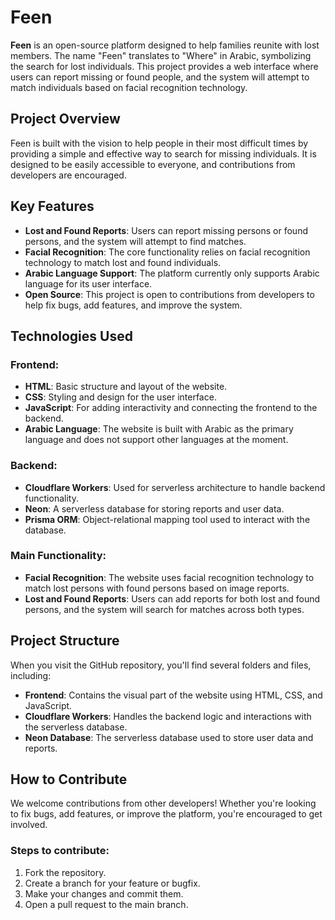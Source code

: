 # Feen 

**Feen** is an open-source platform designed to help families reunite with lost members. The name "Feen" translates to "Where" in Arabic, symbolizing the search for lost individuals. This project provides a web interface where users can report missing or found people, and the system will attempt to match individuals based on facial recognition technology.

## Project Overview

Feen is built with the vision to help people in their most difficult times by providing a simple and effective way to search for missing individuals. It is designed to be easily accessible to everyone, and contributions from developers are encouraged.

## Key Features
- **Lost and Found Reports**: Users can report missing persons or found persons, and the system will attempt to find matches.
- **Facial Recognition**: The core functionality relies on facial recognition technology to match lost and found individuals.
- **Arabic Language Support**: The platform currently only supports Arabic language for its user interface.
- **Open Source**: This project is open to contributions from developers to help fix bugs, add features, and improve the system.

## Technologies Used

### Frontend:
- **HTML**: Basic structure and layout of the website.
- **CSS**: Styling and design for the user interface.
- **JavaScript**: For adding interactivity and connecting the frontend to the backend.
- **Arabic Language**: The website is built with Arabic as the primary language and does not support other languages at the moment.

### Backend:
- **Cloudflare Workers**: Used for serverless architecture to handle backend functionality.
- **Neon**: A serverless database for storing reports and user data.
- **Prisma ORM**: Object-relational mapping tool used to interact with the database.

### Main Functionality:
- **Facial Recognition**: The website uses facial recognition technology to match lost persons with found persons based on image reports.
- **Lost and Found Reports**: Users can add reports for both lost and found persons, and the system will search for matches across both types.

## Project Structure

When you visit the GitHub repository, you'll find several folders and files, including:
- **Frontend**: Contains the visual part of the website using HTML, CSS, and JavaScript.
- **Cloudflare Workers**: Handles the backend logic and interactions with the serverless database.
- **Neon Database**: The serverless database used to store user data and reports.

## How to Contribute

We welcome contributions from other developers! Whether you're looking to fix bugs, add features, or improve the platform, you're encouraged to get involved. 

### Steps to contribute:
1. Fork the repository.
2. Create a branch for your feature or bugfix.
3. Make your changes and commit them.
4. Open a pull request to the main branch.
